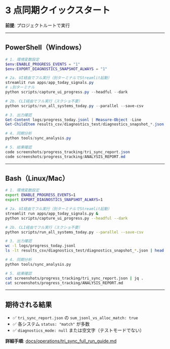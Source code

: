 # 3 点同期クイックスタート

**前提**: プロジェクトルートで実行

---

## PowerShell（Windows）

```powershell
# 1. 環境変数設定
$env:ENABLE_PROGRESS_EVENTS = "1"
$env:EXPORT_DIAGNOSTICS_SNAPSHOT_ALWAYS = "1"

# 2a. UI経由でフル実行（別ターミナルでStreamlit起動）
streamlit run apps/app_today_signals.py
# ↓別ターミナル
python scripts/capture_ui_progress.py --headful --dark

# 2b. CLI経由でフル実行（スクショ不要）
python scripts/run_all_systems_today.py --parallel --save-csv

# 3. 出力確認
Get-Content logs/progress_today.jsonl | Measure-Object -Line
Get-ChildItem results_csv/diagnostics_test/diagnostics_snapshot_*.json | Sort-Object LastWriteTime -Descending | Select-Object -First 1

# 4. 同期分析
python tools/sync_analysis.py

# 5. 結果確認
code screenshots/progress_tracking/tri_sync_report.json
code screenshots/progress_tracking/ANALYSIS_REPORT.md
```

---

## Bash（Linux/Mac）

```bash
# 1. 環境変数設定
export ENABLE_PROGRESS_EVENTS=1
export EXPORT_DIAGNOSTICS_SNAPSHOT_ALWAYS=1

# 2a. UI経由でフル実行（別ターミナルでStreamlit起動）
streamlit run apps/app_today_signals.py &
python scripts/capture_ui_progress.py --headful --dark

# 2b. CLI経由でフル実行（スクショ不要）
python scripts/run_all_systems_today.py --parallel --save-csv

# 3. 出力確認
wc -l logs/progress_today.jsonl
ls -lt results_csv/diagnostics_test/diagnostics_snapshot_*.json | head -1

# 4. 同期分析
python tools/sync_analysis.py

# 5. 結果確認
cat screenshots/progress_tracking/tri_sync_report.json | jq .
cat screenshots/progress_tracking/ANALYSIS_REPORT.md
```

---

## 期待される結果

- ✅ `tri_sync_report.json` の `sum_jsonl_vs_alloc_match: true`
- ✅ 各システム `status: "match"` が多数
- ✅ `diagnostics_mode: null` または空文字（テストモードでない）

**詳細手順**: [docs/operations/tri_sync_full_run_guide.md](tri_sync_full_run_guide.md)
